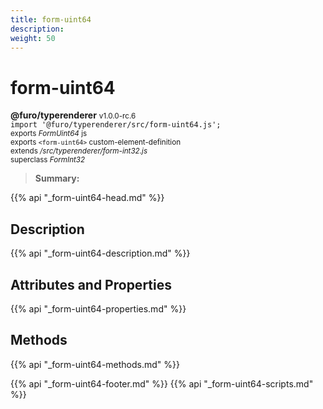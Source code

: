 ```yaml
---
title: form-uint64
description: 
weight: 50
---
```


# form-uint64
**@furo/typerenderer** <small>v1.0.0-rc.6</small>
<br>`import '@furo/typerenderer/src/form-uint64.js';`<small>
<br>exports *FormUint64* js
<br>exports `<form-uint64>` custom-element-definition
<br>extends */src/typerenderer/form-int32.js*
<br>superclass *FormInt32*</small>

> **Summary:** 

{{% api "_form-uint64-head.md" %}}

## Description



{{% api "_form-uint64-description.md" %}}


## Attributes and Properties
{{% api "_form-uint64-properties.md" %}}



## Methods
{{% api "_form-uint64-methods.md" %}}





{{% api "_form-uint64-footer.md" %}}
{{% api "_form-uint64-scripts.md" %}}
